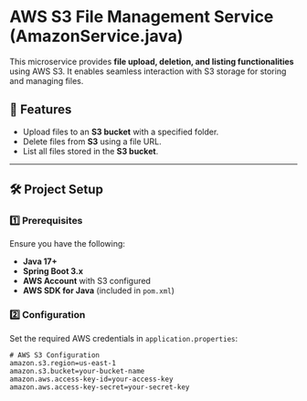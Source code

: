 # AWS S3 File Management Service (AmazonService.java)

This microservice provides **file upload, deletion, and listing functionalities** using AWS S3. It enables seamless interaction with S3 storage for storing and managing files.

## 🚀 Features
- Upload files to an **S3 bucket** with a specified folder.
- Delete files from **S3** using a file URL.
- List all files stored in the **S3 bucket**.

---

## 🛠️ **Project Setup**

### 1️⃣ **Prerequisites**
Ensure you have the following:
- **Java 17+**
- **Spring Boot 3.x**
- **AWS Account** with S3 configured
- **AWS SDK for Java** (included in `pom.xml`)

### 2️⃣ **Configuration**
Set the required AWS credentials in `application.properties`:

```properties
# AWS S3 Configuration
amazon.s3.region=us-east-1
amazon.s3.bucket=your-bucket-name
amazon.aws.access-key-id=your-access-key
amazon.aws.access-key-secret=your-secret-key
